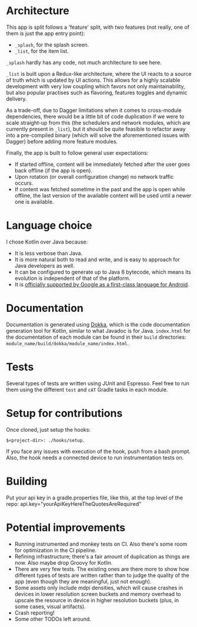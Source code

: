 # Architecture
This app is split follows a 'feature' split, with two features (not really, one of them is just the
app entry point):
* `_splash`, for the splash screen.
* `_list`, for the item list.

`_splash` hardly has any code, not much architecture to see here.

`_list` is built upon a Redux-like architecture, where the UI reacts to a source
of truth which is updated by UI actions. This allows for a highly scalable development with very low
coupling which favors not only maintainability, but also popular practises such as flavoring, 
features toggles and dynamic delivery.

As a trade-off, due to Dagger limitations when it comes to cross-module dependencies, there would be
a little bit of code duplication if we were to scale straight-up from this (the schedulers and 
network modules, which are currently present in `_list`), but it should be quite feasible to 
refactor away into a pre-compiled binary (which will solve the aforementioned issues with Dagger) 
before adding more feature modules.

Finally, the app is built to follow general user expectations: 
* If started offline, content will be immediately fetched after the user goes back offline (if 
the app is open).
* Upon rotation (or overall configuration change) no network traffic occurs.
* If content was fetched sometime in the past and the app is open while offline, the last version of
the available content will be used until a newer one is available.

# Language choice
I chose Kotlin over Java because:
* It is less verbose than Java.
* It is more natural both to read and write, and is easy to approach for Java developers as well.
* It can be configured to generate up to Java 6 bytecode, which means its evolution is independent of that of the platform.
* It is [officially supported by Google as a first-class language for Android](https://blog.jetbrains.com/kotlin/2017/05/kotlin-on-android-now-official/).

# Documentation
Documentation is generated using [Dokka](https://github.com/Kotlin/dokka), which is the
code documentation generation tool for Kotlin, similar to what Javadoc is for Java.
`index.html` for the documentation of each module can be found in their `build` directories:
 `module_name/build/dokka/module_name/index.html`.

# Tests
Several types of tests are written using JUnit and Espresso. Feel free to run them using the 
different `test` and `cAT` Gradle tasks in each module.

# Setup for contributions
Once cloned, just setup the hooks:
```shell
$<project-dir>: ./hooks/setup.
```
If you face any issues with execution of the hook, push from a bash prompt. Also, the hook needs a 
connected device to run instrumentation tests on.

# Building
Put your api key in a gradle.properties file, like this, at the top level of the repo:
api.key="yourApiKeyHereTheQuotesAreRequired"

# Potential improvements
* Running instrumented and monkey tests on CI. Also there's some room for optimization in the CI 
pipeline.
* Refining infrastructure; there's a fair amount of duplication as things are now. Also maybe drop 
Groovy for Kotlin.
* There are very few tests. The existing ones are there more to show how different types of tests 
are written rather than to judge the quality of the app (even though they are meaningful, just not
enough).
* Some assets only include mdpi densities, which will cause crashes in devices in lower resolution 
screen buckets and memory overhead to upscale the resource in device in higher resolution buckets 
(plus, in some cases, visual artifacts).
* Crash reporting!
* Some other TODOs left around.
